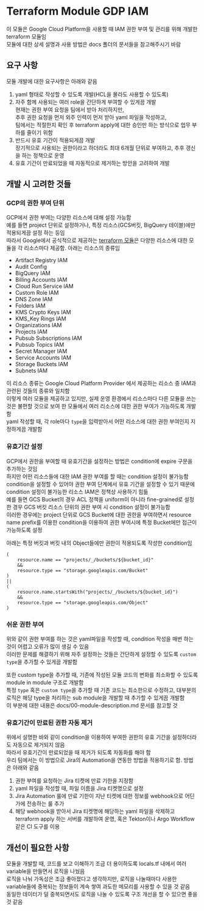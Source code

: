 # Terraform Module GDP IAM

이 모듈은 Google Cloud Platform을 사용할 때 IAM 권한 부여 및 관리를 위해 개발한 terraform 모듈임  
모듈에 대한 상세 설명과 사용 방법은 docs 폴더의 문서들을 참고해주시기 바람

## 요구 사항

모듈 개발에 대한 요구사항은 아래와 같음

1. yaml 형태로 작성할 수 있도록 개발(HCL을 몰라도 사용할 수 있도록)
2. 자주 함께 사용되는 여러 role을 간단하게 부여할 수 있게끔 개발  
    현재는 권한 부여 요청을 팀에서 받아 처리하지만,       
    추후 권한 요청을 먼저 외주 인력이 먼저 받아 yaml 파일을 작성하고,  
    팀에서는 적절한지 확인 후 terraform apply에 대한 승인만 하는 방식으로 업무 부하를 줄이기 위함
3. 반드시 유효 기간이 적용되게끔 개발  
    장기적으로 사용되는 권한이라고 하더라도 최대 6개월 단위로 부여하고, 추후 갱신을 하는 정책으로 운영
4. 유효 기간이 만료되었을 때 자동적으로 제거하는 방안을 고려하여 개발

## 개발 시 고려한 것들

### GCP의 권한 부여 단위
GCP에서 권한 부여는 다양한 리소스에 대해 설정 가능함  
예를 들면 project 단위로 설정하거나, 특정 리소스(GCS버킷, BigQuery 테이블)에만 적용되게끔 설정 하는 등임  
따라서 Google에서 공식적으로 제공하는 [terraform 모듈](https://github.com/terraform-google-modules/terraform-google-iam)은 다양한 리소스에 대한 모듈을 각 리소스마다 제공함. 아래는 리소스의 종류임
- Artifact Registry IAM
- Audit Config
- BigQuery IAM
- Billing Accounts IAM
- Cloud Run Service IAM
- Custom Role IAM
- DNS Zone IAM
- Folders IAM
- KMS Crypto Keys IAM
- KMS_Key Rings IAM
- Organizations IAM
- Projects IAM
- Pubsub Subscriptions IAM
- Pubsub Topics IAM
- Secret Manager IAM
- Service Accounts IAM
- Storage Buckets IAM
- Subnets IAM

이 리소스 종류는 Google Cloud Platform Provider 에서 제공하는 리소스 중 IAM과 관련된 것들의 종류와 일치함  
이렇게 여러 모듈을 제공하고 있지만, 실제 운영 환경에서 리소스마다 다른 모듈을 쓰는 것은 불편할 것으로 보여 한 모듈에서 여러 리소스에 대한 권한 부여가 가능하도록 개발함  
yaml 작성할 때, 각 role마다 `type`을 입력받아서 어떤 리소스에 대한 권한 부여인지 지정하게끔 개발함

### 유효기간 설정
GCP에서 권한을 부여할 때 유효기간을 설정하는 방법은 condition에 expire 구문을 추가하는 것임  
하지만 어떤 리소스들에 대한 IAM 권한 부여를 할 때는 condition 설정이 불가능함  
condition을 설정할 수 있어야 권한 부여 단계에서 유효 기간을 설정할 수 있기 때문에 condition 설정이 불가능한 리소스 IAM은 정책상 사용하기 힘듦  
예를 들면 GCS Bucket의 경우 ACL 정책을 uniform이 아니라 fine-grained로 설정한 경우 GCS 버킷 리소스 단위의 권한 부여 시 condition 설정이 불가능함  
이러한 경우에는 project 단위로 GCS Bucket에 대한 권한을 부여하면서 resource name prefix를 이용한 condition을 이용하여 권한 부여시에 특정 Bucket에만 접근이 가능하도록 설정

아래는 특정 버킷과 버킷 내의 Object들에만 권한이 적용되도록 작성한 condition임  

```
(
    resource.name == "projects/_/buckets/${bucket_id}"
    &&
    resource.type == "storage.googleapis.com/Bucket"
)
|| 
(
    resource.name.startsWith("projects/_/buckets/${bucket_id}")
    &&
    resource.type == "storage.googleapis.com/Object"
)
```

### 쉬운 권한 부여
위와 같이 권한 부여를 하는 것은 yaml파일을 작성할 때, condition 작성을 매번 하는것이 어렵고 오류가 많이 생길 수 있음  
이러한 문제를 해결하기 위해 자주 설정하는 것들은 간단하게 설정할 수 있도록 `custom type`을 추가할 수 있게끔 개발함

또한 custom type을 추가할 때, 기존에 작성된 모듈 코드의 변화를 최소화할 수 있도록 module in module 구조로 개발함  
특정 `type` 혹은 `custom type`을 추가할 때 기존 코드는 최소한으로 수정하고, 대부분의 로직은 해당 type을 처리하는 sub module을 개발할 때 추가할 수 있게끔 개발함  
이 부분에 대한 내용은 docs/00-module-description.md 문서를 참고할 것

### 유효기간이 만료된 권한 자동 제거
위에서 설명한 바와 같이 condition을 이용하여 부여한 권한의 유효 기간을 설정하더라도 자동으로 제거되지 않음  
따라서 유효기간이 만료되었을 때 제거가 되도록 자동화를 해야 함  
우리 팀에서는 이 방법으로 Jira의 Automation을 연동한 방법을 적용하기로 함. 방법은 아래와 같음
1. 권한 부여를 요청하는 Jira 티켓에 만료 기한을 지정함
2. yaml 파일을 작성할 때, 파일 이름을 Jira 티켓명으로 설정
3. Jira Automation 룰에 만료 기한이 지난 티켓에 대한 정보를 webhook으로 어딘가에 전송하는 룰 추가
4. 해당 webhook을 받아서 Jira 티켓명에 해당하는 yaml 파일을 삭제하고 terraform apply 하는 서버를 개발하여 운영, 혹은 Tekton이나 Argo Workflow 같은 CI 도구를 이용

## 개선이 필요한 사항
모듈을 개발할 때, 코드를 보고 이해하기 조금 더 용이하도록 locals.tf 내에서 여러 variable을 만들면서 로직을 나눴음  
로직을 나눠 가독성은 조금 좋아졌다고 생각하지만, 로직을 나눌때마다 사용한 variable들에 중복되는 정보들이 계속 쌓여 과도한 메모리를 사용할 수 있을 것 같음  
동일한 데이터가 덜 중복되면서도 로직을 나눌 수 있도록 구조 개선을 할 수 있으면 좋을 것 같음
